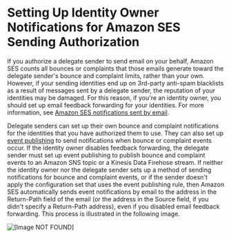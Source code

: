 # Setting Up Identity Owner Notifications for Amazon SES Sending Authorization<a name="sending-authorization-identity-owner-tasks-notifications"></a>

If you authorize a delegate sender to send email on your behalf, Amazon SES counts all bounces or complaints that those emails generate toward the delegate sender's bounce and complaint limits, rather than your own\. However, if your sending identities end up on 3rd\-party anti\-spam blacklists as a result of messages sent by a delegate sender, the reputation of your identities may be damaged\. For this reason, if you're an identity owner, you should set up email feedback forwarding for your identities\. For more information, see [Amazon SES notifications sent by email](monitor-sending-activity-using-notifications-email.md)\.

Delegate senders can set up their own bounce and complaint notifications for the identities that you have authorized them to use\. They can also set up [event publishing](monitor-using-event-publishing.md) to send notifications when bounce or complaint events occur\. If the identity owner disables feedback forwarding, the delegate sender must set up event publishing to publish bounce and complaint events to an Amazon SNS topic or a Kinesis Data Firehose stream\. If neither the identity owner nor the delegate sender sets up a method of sending notifications for bounce and complaint events, or if the sender doesn't apply the configuration set that uses the event publishing rule, then Amazon SES automatically sends event notifications by email to the address in the Return\-Path field of the email \(or the address in the Source field, if you didn't specify a Return\-Path address\), even if you disabled email feedback forwarding\. This process is illustrated in the following image\.

![\[Image NOT FOUND\]](http://docs.aws.amazon.com/ses/latest/DeveloperGuide/images/feedback_forwarding.png)